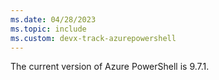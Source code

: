```yaml
---
ms.date: 04/28/2023
ms.topic: include
ms.custom: devx-track-azurepowershell
---
```


The current version of Azure PowerShell is 9.7.1.

